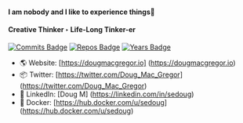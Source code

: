 #### I am nobody and I like to experience things👋

#### Creative Thinker ‣ Life-Long Tinker-er

[![Commits Badge](https://badges.pufler.dev/commits/all/sedoug)](https://badges.pufler.dev)
[![Repos Badge](https://badges.pufler.dev/repos/sedoug)](https://badges.pufler.dev)
[![Years Badge](https://badges.pufler.dev/years/sedoug)](https://badges.pufler.dev)

- 🌎 Website: [https://dougmacgregor.io] (https://dougmacgregor.io)
- 📦 Twitter: [https://twitter.com/Doug_Mac_Gregor] (https://twitter.com/Doug_Mac_Gregor)
- 🏢 LinkedIn: [Doug M] (https://linkedin.com/in/sedoug)
- 🐳 Docker: [https://hub.docker.com/u/sedoug] (https://hub.docker.com/u/sedoug)
